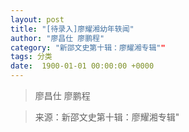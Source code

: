 ```yaml
---
layout: post
title: "[待录入]廖耀湘幼年轶闻"
author: "廖昌仕 廖鹏程"
category: "新邵文史第十辑：廖耀湘专辑""
tags: 分类
date:  1900-01-01 00:00:00 +0000
---
```

> 廖昌仕 廖鹏程



> 来源：新邵文史第十辑：廖耀湘专辑"